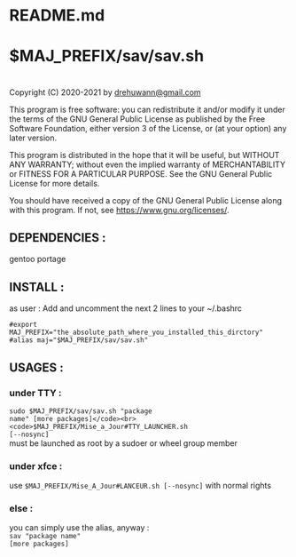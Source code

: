 # README.md
###
# $MAJ_PREFIX/sav/sav.sh
#
# 
 Copyright (C) 2020-2021 by drehuwann@gmail.com

   This program is free software: you can redistribute it and/or modify
   it under the terms of the GNU General Public License as published by
   the Free Software Foundation, either version 3 of the License, or
   (at your option) any later version.

   This program is distributed in the hope that it will be useful,
   but WITHOUT ANY WARRANTY; without even the implied warranty of
   MERCHANTABILITY or FITNESS FOR A PARTICULAR PURPOSE.  See the
   GNU General Public License for more details.

   You should have received a copy of the GNU General Public License
   along with this program.  If not, see <https://www.gnu.org/licenses/>.
## 

## DEPENDENCIES :<br>
gentoo portage

## INSTALL :<br>
as user : Add and uncomment the next 2 lines to your ~/.bashrc

<code>#export MAJ_PREFIX="the_absolute_path_where_you_installed_this_dirctory"</code><br>
<code>#alias maj="$MAJ_PREFIX/sav/sav.sh"</code><br>

## USAGES :<br>
### under TTY :<br>
<code>sudo $MAJ_PREFIX/sav/sav.sh "package name" [more packages]</code><br>
<code>$MAJ_PREFIX/Mise_a_Jour#TTY_LAUNCHER.sh [--nosync]</code><br>
must be launched as root by a sudoer or wheel group member

### under xfce :<br>
use <code>$MAJ_PREFIX/Mise_A_Jour#LANCEUR.sh [--nosync]</code> with normal rights

### else :<br>
you can simply use the alias, anyway :<br>
<code>sav "package name" [more packages]</code>
